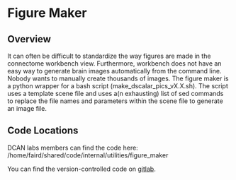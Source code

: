 # Figure Maker

## Overview

It can often be difficult to standardize the way figures are made in the connectome workbench view.  Furthermore, workbench does not have an easy way to generate brain images automatically from the command line.  Nobody wants to manually create thousands of images.  The figure maker is a python wrapper for a bash script (make_dscalar_pics_vX.X.sh).  The script uses a template scene file and uses a(n exhausting) list of sed commands to replace the file names and parameters within the scene file to generate an image file.

## Code Locations

DCAN labs members can find the code here:
/home/faird/shared/code/internal/utilities/figure_maker

You can find the version-controlled code on [gitlab](https://gitlab.com/Fair_lab/figure-maker).
